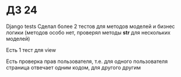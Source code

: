 ﻿#  ДЗ 24
 Django tests
Сделал более 2 тестов для методов моделей и бизнес логики (методов особо нет, проверял методы __str__ для нескольких моделей) 
 
Есть  1 тест для view 
 
Есть проверка прав пользователя, т.е. для одного пользователя страница отвечает одним кодом, для другого другим 